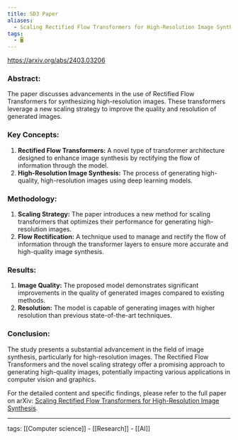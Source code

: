 ```yaml
---
title: SD3 Paper
aliases:
  - Scaling Rectified Flow Transformers for High-Resolution Image Synthesis
tags:
  - 🖥️
---
```


https://arxiv.org/abs/2403.03206  

### Abstract:

The paper discusses advancements in the use of Rectified Flow Transformers for synthesizing high-resolution images. These transformers leverage a new scaling strategy to improve the quality and resolution of generated images.

### Key Concepts:

1. **Rectified Flow Transformers:** A novel type of transformer architecture designed to enhance image synthesis by rectifying the flow of information through the model.
2. **High-Resolution Image Synthesis:** The process of generating high-quality, high-resolution images using deep learning models.

### Methodology:

1. **Scaling Strategy:** The paper introduces a new method for scaling transformers that optimizes their performance for generating high-resolution images.
2. **Flow Rectification:** A technique used to manage and rectify the flow of information through the transformer layers to ensure more accurate and high-quality image synthesis.

### Results:

1. **Image Quality:** The proposed model demonstrates significant improvements in the quality of generated images compared to existing methods.
2. **Resolution:** The model is capable of generating images with higher resolution than previous state-of-the-art techniques.

### Conclusion:

The study presents a substantial advancement in the field of image synthesis, particularly for high-resolution images. The Rectified Flow Transformers and the novel scaling strategy offer a promising approach to generating high-quality images, potentially impacting various applications in computer vision and graphics.

For the detailed content and specific findings, please refer to the full paper on arXiv: [Scaling Rectified Flow Transformers for High-Resolution Image Synthesis](https://arxiv.org/abs/2403.03206).


---

tags: [[Computer science]] - [[Research]] - [[AI]]